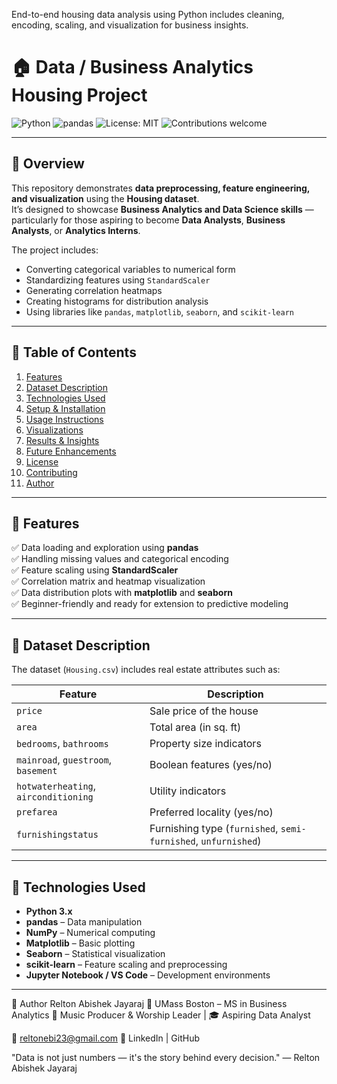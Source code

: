 End-to-end housing data analysis using Python includes cleaning, encoding, scaling, and visualization for business insights.

# 🏠 Data / Business Analytics Housing Project

![Python](https://img.shields.io/badge/Python-3.x-blue.svg)
![pandas](https://img.shields.io/badge/pandas-Data%20Analysis-green)
![License: MIT](https://img.shields.io/badge/License-MIT-yellow.svg)
![Contributions welcome](https://img.shields.io/badge/Contributions-Welcome-brightgreen)

---

## 📘 Overview

This repository demonstrates **data preprocessing, feature engineering, and visualization** using the **Housing dataset**.  
It’s designed to showcase **Business Analytics and Data Science skills** — particularly for those aspiring to become **Data Analysts**, **Business Analysts**, or **Analytics Interns**.

The project includes:
- Converting categorical variables to numerical form  
- Standardizing features using `StandardScaler`  
- Generating correlation heatmaps  
- Creating histograms for distribution analysis  
- Using libraries like `pandas`, `matplotlib`, `seaborn`, and `scikit-learn`

---

## 📂 Table of Contents

1. [Features](#-features)
2. [Dataset Description](#-dataset-description)
3. [Technologies Used](#-technologies-used)
4. [Setup & Installation](#️-setup--installation)
5. [Usage Instructions](#-usage-instructions)
6. [Visualizations](#-visualizations)
7. [Results & Insights](#-results--insights)
8. [Future Enhancements](#-future-enhancements)
9. [License](#-license)
10. [Contributing](#-contributing)
11. [Author](#-author)

---

## 🚀 Features

✅ Data loading and exploration using **pandas**  
✅ Handling missing values and categorical encoding  
✅ Feature scaling using **StandardScaler**  
✅ Correlation matrix and heatmap visualization  
✅ Data distribution plots with **matplotlib** and **seaborn**  
✅ Beginner-friendly and ready for extension to predictive modeling  

---

## 🏡 Dataset Description

The dataset (`Housing.csv`) includes real estate attributes such as:

| Feature | Description |
|----------|--------------|
| `price` | Sale price of the house |
| `area` | Total area (in sq. ft) |
| `bedrooms`, `bathrooms` | Property size indicators |
| `mainroad`, `guestroom`, `basement` | Boolean features (yes/no) |
| `hotwaterheating`, `airconditioning` | Utility indicators |
| `prefarea` | Preferred locality (yes/no) |
| `furnishingstatus` | Furnishing type (`furnished`, `semi-furnished`, `unfurnished`) |

---

## 🧠 Technologies Used

- **Python 3.x**
- **pandas** – Data manipulation
- **NumPy** – Numerical computing
- **Matplotlib** – Basic plotting
- **Seaborn** – Statistical visualization
- **scikit-learn** – Feature scaling and preprocessing
- **Jupyter Notebook / VS Code** – Development environments

---

👤 Author
Relton Abishek Jayaraj
📍 UMass Boston – MS in Business Analytics
🎵 Music Producer & Worship Leader | 🎓 Aspiring Data Analyst

📧 reltonebi23@gmail.com
🔗 LinkedIn | GitHub

"Data is not just numbers — it's the story behind every decision."
— Relton Abishek Jayaraj
